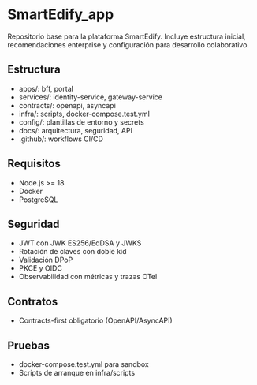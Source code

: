 # SmartEdify_app

Repositorio base para la plataforma SmartEdify. Incluye estructura inicial, recomendaciones enterprise y configuración para desarrollo colaborativo.

## Estructura
- apps/: bff, portal
- services/: identity-service, gateway-service
- contracts/: openapi, asyncapi
- infra/: scripts, docker-compose.test.yml
- config/: plantillas de entorno y secrets
- docs/: arquitectura, seguridad, API
- .github/: workflows CI/CD

## Requisitos
- Node.js >= 18
- Docker
- PostgreSQL

## Seguridad
- JWT con JWK ES256/EdDSA y JWKS
- Rotación de claves con doble kid
- Validación DPoP
- PKCE y OIDC
- Observabilidad con métricas y trazas OTel

## Contratos
- Contracts-first obligatorio (OpenAPI/AsyncAPI)

## Pruebas
- docker-compose.test.yml para sandbox
- Scripts de arranque en infra/scripts
